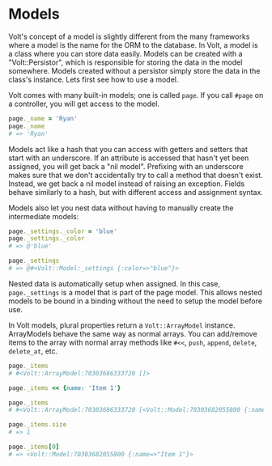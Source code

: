 # Models

Volt's concept of a model is slightly different from the many frameworks where a model is the name for the ORM to the database.  In Volt, a model is a class where you can store data easily.  Models can be created with a "Volt::Persistor", which is responsible for storing the data in the model somewhere.  Models created without a persistor simply store the data in the class's instance.  Lets first see how to use a model.

Volt comes with many built-in models; one is called ```page```.  If you call ```#page``` on a controller, you will get access to the model.

```ruby
page._name = 'Ryan'
page._name
# => 'Ryan'
```

Models act like a hash that you can access with getters and setters that start with an underscore.  If an attribute is accessed that hasn't yet been assigned, you will get back a "nil model".  Prefixing with an underscore makes sure that we don't accidentally try to call a method that doesn't exist.  Instead, we get back a nil model instead of raising an exception. Fields behave similarly to a hash, but with different access and assignment syntax.

Models also let you nest data without having to manually create the intermediate models:

```ruby
page._settings._color = 'blue'
page._settings._color
# => @'blue'

page._settings
# => @#<Volt::Model:_settings {:color=>"blue"}>
```

Nested data is automatically setup when assigned.  In this case, ```page._settings``` is a model that is part of the page model.  This allows nested models to be bound in a binding without the need to setup the model before use.

In Volt models, plural properties return a ```Volt::ArrayModel``` instance.  ArrayModels behave the same way as normal arrays.  You can add/remove items to the array with normal array methods like ```#<<```, ```push```, ```append```, ```delete```, ```delete_at```, etc.

```ruby
page._items
# #<Volt::ArrayModel:70303686333720 []>

page._items << {name: 'Item 1'}

page._items
# #<Volt::ArrayModel:70303686333720 [<Volt::Model:70303682055800 {:name=>"Item 1"}>]>

page._items.size
# => 1

page._items[0]
# => <Volt::Model:70303682055800 {:name=>"Item 1"}>
```

